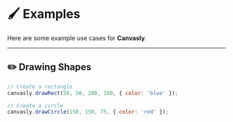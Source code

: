 # 🖌️ Examples

Here are some example use cases for **Canvasly**.

---

## ✏️ Drawing Shapes
```javascript
// Create a rectangle
canvasly.drawRect(50, 50, 200, 100, { color: 'blue' });

// Create a circle
canvasly.drawCircle(150, 150, 75, { color: 'red' });
